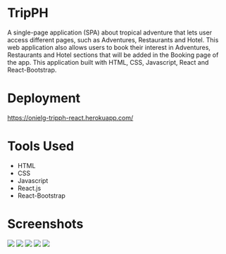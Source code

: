 # TripPH

A single-page application (SPA) about tropical adventure that lets user access different pages, such as Adventures, Restaurants and Hotel. This web application also allows users to book their interest in Adventures, Restaurants and Hotel sections that will be added in the Booking page of the app. This application built with HTML, CSS, Javascript, React and React-Bootstrap.

# Deployment

https://onielg-tripph-react.herokuapp.com/

# Tools Used

- HTML
- CSS
- Javascript
- React.js
- React-Bootstrap

# Screenshots

<img src = "https://github.com/Onionie/TripPH/blob/main/public/Snapshot/1.PNG">
<img src = "https://github.com/Onionie/TripPH/blob/main/public/Snapshot/2.PNG">
<img src = "https://github.com/Onionie/TripPH/blob/main/public/Snapshot/3.PNG">
<img src = "https://github.com/Onionie/TripPH/blob/main/public/Snapshot/4.PNG">
<img src = "https://github.com/Onionie/TripPH/blob/main/public/Snapshot/5.PNG">
